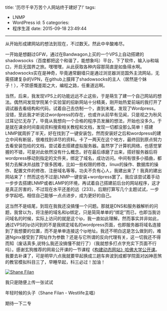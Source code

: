 title: '历尽千辛万苦个人网站终于建好了!'
tags:
  - LNMP
  - WordPress
id: 5
categories:
  - 程序生涯
date: 2015-09-18 23:49:44
---

从开始形成建网站的想法到现在，不过数天。然此中辛酸难尽。

一开始是想翻过GFW，通过在Bandwagon上买的一个VPS上自动搭建的shadowsocks（百度都把这个和谐了，能想象吗）平台，下了软件，输入ip和端口，开启无国界之旅。嘿嘿嘿，从此获取各种内容那简直是如鱼得水啊。shadowsocks实在是神奇，毕竟通常翻墙只是通过浏览器浏览国外主流网站，无需搭建复杂的VPN，在github上膜拜了shadowsocks的主人（居然是个妹子！），不禁感慨差距之大，编程之路，任重道远啊。

当然，后来，我发现VPS上的功能远远不止这些，于是萌生了建一个自己网站的想法。偶然间发现学院某个实验室的招新网站十分精美，刚开始热爱前端的我打开了调试器去看结构和代码，试着自己去仿制一个，直到末尾，发现了Wordpress。没错，至此我才听说过wordpress的存在，也或许从前早有见闻，只是视之为秋风过耳记忆无存了，毕竟从我想向一个合格的程序员发展的想法，开始也没多久。于是就在课余时间查阅资料搜索相关教程和文档，发现一切都没那么简单！搭建LNMP就周折了半天，好在找到了一键安装包，然而安装好之后和wordpress的建立中间有断层，很难找到详尽的资料。卡了一两天在这个地方，最终回到原点努力去看安装包给的文档，尝试着去搭建虚拟服务器。虽然学了计算机网络，也感觉掌握的不错，可是对此依然没有什么概念。好在最后琢磨了出来，搭好服务器后将wordpress移动到指定的文件夹，绑定了域名，成功访问。中间有很多小插曲，都努力去解决并战胜了很多困难，比如一些权限的修改，linux的操作、数据库的操作、配置文件的修改、注册域名等等。功夫不负有心人，我建出来了！我真的建出网站来了！然而这也不过是LNMP一键安装+wordpress罢了。我应该尝试着手动一步步去搭建LNMP或者LAMP的环境，再试着自己搭建前后台的网站程序，这才是真正厉害的，不过现在水平还差的远（233）。后期打算写几个主题试试，一步步学起吧。相信自己能够一点点进步，成为更好的自己。

这当然不是结尾，到现在我我还没搞懂一个问题。那就是DNS和服务器解析的问题，我曾以为，将注册的域名和ip绑定，只是简简单单的“绑定”而已，也即当我访问域名的时候，实际上访问的就是这个ip，我一直如此理解。然而事实并非如此，通过VPS的ip访问到的不是我绑定域名的wordpress页面，也即服务器将域名连接到了我想要的位置，而不是单单连接这个ip地址。我还不明白这是怎么做到的，难道Nginx接受到了网址作为参数？还是与它所谓的反向代理有关，这一切我还不得而知（废话真多,说特么我还没搞懂不就行了）（我就想多打点字充实下页面不行吗）。感谢玄狗推荐的网易公开课的一节课程《[构建动态网站》哈佛大学公开课](http://open.163.com/movie/2010/9/J/J/M7S6PN5ED_M7S94TUJJ.html)。我要去补课了，可是明早六点我就要早起换成三趟车奔波到成都学院面对凶神恶煞的教官模拟科目三了，早睡早起，科三必过！加油！

[![Shane Filan](http://lishuangzhuang.tk/wp-content/uploads/2015/09/20090716093848-1265250845-300x215.jpg)](http://lishuangzhuang.tk/wp-content/uploads/2015/09/20090716093848-1265250845.jpg)

我只是随便上传一张试试

年轻时候的头子（Shane Filan - Westlife主唱）

期待一下二专
